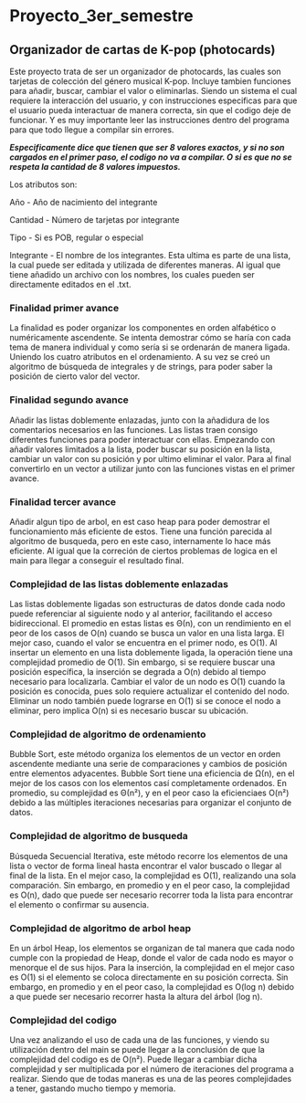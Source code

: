 # Proyecto_3er_semestre

## Organizador de cartas de K-pop (photocards)
Este proyecto trata de ser un organizador de photocards, las cuales son tarjetas de colección del género musical K-pop. Incluye tambien funciones para añadir, buscar, cambiar el valor o eliminarlas. Siendo un sistema el cual requiere la interacción del usuario, y con instrucciones especificas para que el usuario pueda interactuar de manera correcta, sin que el codigo deje de funcionar. Y es muy importante leer las instrucciones dentro del programa para que todo llegue a compilar sin errores.

***Especificamente dice que tienen que ser 8 valores exactos, y si no son cargados en el primer paso, el codigo no va a compilar. O si es que no se respeta la cantidad de 8 valores impuestos.***

Los atributos son:

Año - Año de nacimiento del integrante

Cantidad - Número de tarjetas por integrante

Tipo - Si es POB, regular o especial

Integrante - El nombre de los integrantes. Esta ultima es parte de una lista, la cual puede ser editada y utilizada de diferentes maneras. Al igual que tiene añadido un archivo con los nombres, los cuales pueden ser directamente editados en el .txt.

### Finalidad primer avance
La finalidad es poder organizar los componentes en orden alfabético o numéricamente ascendente. Se intenta demostrar cómo se haría con cada tema de manera individual y como sería si se ordenarán de manera ligada. Uniendo los cuatro atributos en el ordenamiento. A su vez se creó un algoritmo de búsqueda de integrales y de strings, para poder saber la posición de cierto valor del vector.

### Finalidad segundo avance
Añadir las listas doblemente enlazadas, junto con la añadidura de los comentarios necesarios en las funciones. Las listas traen consigo diferentes funciones para poder interactuar con ellas. Empezando con añadir valores limitados a la lista, poder buscar su posición en la lista, cambiar un valor con su posición y por ultimo eliminar el valor. Para al final convertirlo en un vector a utilizar junto con las funciones vistas en el primer avance.

### Finalidad tercer avance
Añadir algun tipo de arbol, en est caso heap para poder demostrar el funcionamiento más eficiente de estos. Tiene una función parecida al algoritmo de busqueda, pero en este caso, internamente lo hace más eficiente. Al igual que la correción de ciertos problemas de logica en el main para llegar a conseguir el resultado final.

### Complejidad de las listas doblemente enlazadas
Las listas doblemente ligadas son estructuras de datos donde cada nodo puede referenciar al siguiente nodo y al anterior, facilitando el acceso bidireccional. 
El promedio en estas listas es Θ(n), con un rendimiento en el peor de los casos de O(n) cuando se busca un valor en una lista larga. El mejor caso, cuando el valor se encuentra en el primer nodo, es O(1).
Al insertar un elemento en una lista doblemente ligada, la operación tiene una complejidad promedio de O(1). Sin embargo, si se requiere buscar una posición específica, la inserción se degrada a O(n) debido al tiempo necesario para localizarla. 
Cambiar el valor de un nodo es O(1) cuando la posición es conocida, pues solo requiere actualizar el contenido del nodo.
Eliminar un nodo también puede lograrse en O(1) si se conoce el nodo a eliminar, pero implica O(n) si es necesario buscar su ubicación.

### Complejidad de algoritmo de ordenamiento
Bubble Sort, este método organiza los elementos de un vector en orden ascendente mediante una serie de comparaciones y cambios de posición entre elementos adyacentes. Bubble Sort tiene una eficiencia de Ω(n), en el mejor de los casos con los elementos casí completamente ordenados. En promedio, su complejidad es Θ(n²), y en el peor caso la eficienciaes O(n²) debido a las múltiples iteraciones necesarias para organizar el conjunto de datos.

### Complejidad de algoritmo de busqueda
Búsqueda Secuencial Iterativa, este método recorre los elementos de una lista o vector de forma lineal hasta encontrar el valor buscado o llegar al final de la lista. En el mejor caso, la complejidad es O(1), realizando una sola comparación. Sin embargo, en promedio y en el peor caso, la complejidad es O(n), dado que puede ser necesario recorrer toda la lista para encontrar el elemento o confirmar su ausencia.

### Complejidad de algoritmo de arbol heap
En un árbol Heap, los elementos se organizan de tal manera que cada nodo cumple con la propiedad de Heap, donde el valor de cada nodo es mayor o menorque el de sus hijos. Para la inserción, la complejidad en el mejor caso es O(1) si el elemento se coloca directamente en su posición correcta. Sin embargo, en promedio y en el peor caso, la complejidad es O(log n) debido a que puede ser necesario recorrer hasta la altura del árbol (log n).

### Complejidad del codigo
Una vez analizando el uso de cada una de las funciones, y viendo su utilización dentro del main se puede llegar a la conclusión de que la complejidad del codigo es de O(n²). Puede llegar a cambiar dicha complejidad y ser multiplicada por el número de iteraciones del programa a realizar. Siendo que de todas maneras es una de las peores complejidades a tener, gastando mucho tiempo y memoria.
